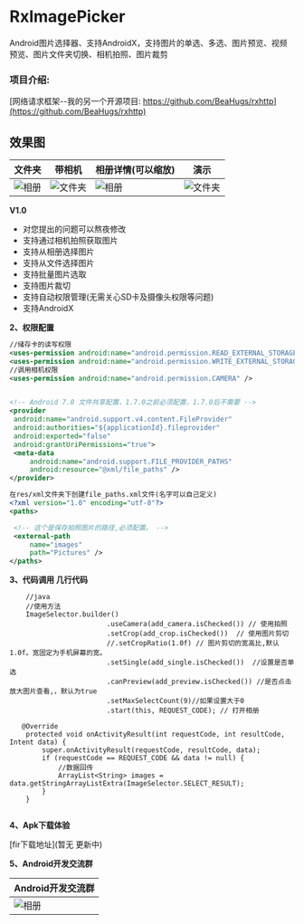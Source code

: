 # RxImagePicker
Android图片选择器、支持AndroidX，支持图片的单选、多选、图片预览、视频预览、图片文件夹切换、相机拍照、图片裁剪
### 项目介绍:
[网络请求框架--我的另一个开源项目: https://github.com/BeaHugs/rxhttp](https://github.com/BeaHugs/rxhttp)

## 效果图
| 文件夹 | 带相机 | 相册详情(可以缩放) | 演示 |
| ------------ | ------------- | ------------ | ------------- |
| ![相册](https://github.com/BeaHugs/RxImagePicker/blob/master/image/Screenshot_20191212-144442.jpg) | ![文件夹](https://github.com/BeaHugs/RxImagePicker/blob/master/image/Screenshot_20191212-144501.png)  | ![相册](https://github.com/BeaHugs/RxImagePicker/blob/master/image/Screenshot_20191212-144522.png) | ![文件夹](https://github.com/BeaHugs/RxImagePicker/blob/master/image/Screenshot_20191212-144541.png) |


**V1.0**
- 对您提出的问题可以熬夜修改
- 支持通过相机拍照获取图片
- 支持从相册选择图片
- 支持从文件选择图片  
- 支持批量图片选取
- 支持图片裁切
- 支持自动权限管理(无需关心SD卡及摄像头权限等问题) 
- 支持AndroidX

**2、权限配置**

   ```xml
   //储存卡的读写权限
   <uses-permission android:name="android.permission.READ_EXTERNAL_STORAGE" />
   <uses-permission android:name="android.permission.WRITE_EXTERNAL_STORAGE" />
   //调用相机权限
   <uses-permission android:name="android.permission.CAMERA" />


<!-- Android 7.0 文件共享配置，1.7.0之前必须配置，1.7.0后不需要 -->
<provider
    android:name="android.support.v4.content.FileProvider"
    android:authorities="${applicationId}.fileprovider"
    android:exported="false"
    android:grantUriPermissions="true">
    <meta-data
        android:name="android.support.FILE_PROVIDER_PATHS"
        android:resource="@xml/file_paths" />
</provider>

在res/xml文件夹下创建file_paths.xml文件(名字可以自己定义)
<?xml version="1.0" encoding="utf-8"?>
<paths>

    <!-- 这个是保存拍照图片的路径,必须配置。 -->
    <external-path
        name="images"
        path="Pictures" />
</paths>
```


**3、代码调用 几行代码**

```
    //java
    //使用方法
    ImageSelector.builder()
                        .useCamera(add_camera.isChecked()) // 使用拍照
                        .setCrop(add_crop.isChecked())  // 使用图片剪切
                        //.setCropRatio(1.0f) // 图片剪切的宽高比,默认1.0f。宽固定为手机屏幕的宽。
                        .setSingle(add_single.isChecked())  //设置是否单选
                        .canPreview(add_preview.isChecked()) //是否点击放大图片查看,，默认为true
                        .setMaxSelectCount(9)//如果设置大于0
                        .start(this, REQUEST_CODE); // 打开相册
                        
   @Override
    protected void onActivityResult(int requestCode, int resultCode, Intent data) {
        super.onActivityResult(requestCode, resultCode, data);
        if (requestCode == REQUEST_CODE && data != null) {
            //数据回传
            ArrayList<String> images = data.getStringArrayListExtra(ImageSelector.SELECT_RESULT);
        }
    }
    
```
**4、Apk下载体验**

[fir下载地址](暂无 更新中)



**5、Android开发交流群**  


| Android开发交流群 |  
| ------------ | 
| ![相册](https://github.com/BeaHugs/RxImagePicker/blob/master/image/%E5%BE%AE%E4%BF%A1%E5%9B%BE%E7%89%87_20200307144007.jpg) | 


     
     
     

